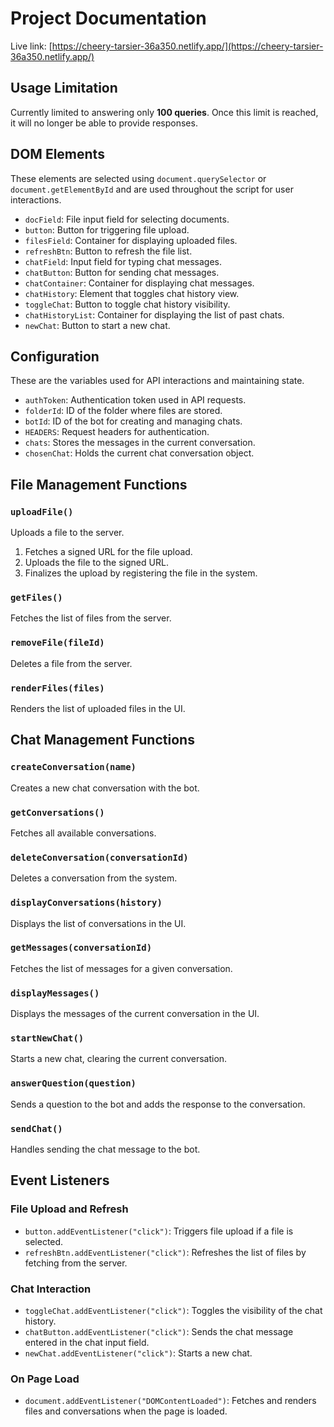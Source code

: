 # Project Documentation

Live link: [https://cheery-tarsier-36a350.netlify.app/](https://cheery-tarsier-36a350.netlify.app/)

## Usage Limitation
Currently limited to answering only **100 queries**. Once this limit is reached, it will no longer be able to provide responses. 

## DOM Elements
These elements are selected using `document.querySelector` or `document.getElementById` and are used throughout the script for user interactions.

- `docField`: File input field for selecting documents.
- `button`: Button for triggering file upload.
- `filesField`: Container for displaying uploaded files.
- `refreshBtn`: Button to refresh the file list.
- `chatField`: Input field for typing chat messages.
- `chatButton`: Button for sending chat messages.
- `chatContainer`: Container for displaying chat messages.
- `chatHistory`: Element that toggles chat history view.
- `toggleChat`: Button to toggle chat history visibility.
- `chatHistoryList`: Container for displaying the list of past chats.
- `newChat`: Button to start a new chat.

## Configuration
These are the variables used for API interactions and maintaining state.

- `authToken`: Authentication token used in API requests.
- `folderId`: ID of the folder where files are stored.
- `botId`: ID of the bot for creating and managing chats.
- `HEADERS`: Request headers for authentication.
- `chats`: Stores the messages in the current conversation.
- `chosenChat`: Holds the current chat conversation object.

## File Management Functions

### `uploadFile()`
Uploads a file to the server.

1. Fetches a signed URL for the file upload.
2. Uploads the file to the signed URL.
3. Finalizes the upload by registering the file in the system.

### `getFiles()`
Fetches the list of files from the server.

### `removeFile(fileId)`
Deletes a file from the server.

### `renderFiles(files)`
Renders the list of uploaded files in the UI.

## Chat Management Functions

### `createConversation(name)`
Creates a new chat conversation with the bot.

### `getConversations()`
Fetches all available conversations.

### `deleteConversation(conversationId)`
Deletes a conversation from the system.

### `displayConversations(history)`
Displays the list of conversations in the UI.

### `getMessages(conversationId)`
Fetches the list of messages for a given conversation.

### `displayMessages()`
Displays the messages of the current conversation in the UI.

### `startNewChat()`
Starts a new chat, clearing the current conversation.

### `answerQuestion(question)`
Sends a question to the bot and adds the response to the conversation.

### `sendChat()`
Handles sending the chat message to the bot.

## Event Listeners

### File Upload and Refresh

- `button.addEventListener("click")`: Triggers file upload if a file is selected.
- `refreshBtn.addEventListener("click")`: Refreshes the list of files by fetching from the server.

### Chat Interaction

- `toggleChat.addEventListener("click")`: Toggles the visibility of the chat history.
- `chatButton.addEventListener("click")`: Sends the chat message entered in the chat input field.
- `newChat.addEventListener("click")`: Starts a new chat.

### On Page Load

- `document.addEventListener("DOMContentLoaded")`: Fetches and renders files and conversations when the page is loaded.
